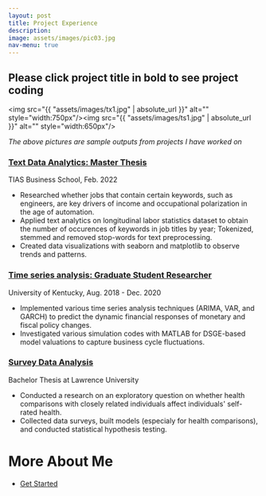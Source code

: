 ```yaml
---
layout: post
title: Project Experience
description: 
image: assets/images/pic03.jpg
nav-menu: true
---
```

## Please click project title in bold to see project coding
 
<img src="{{ "assets/images/tx1.jpg" | absolute_url }}" alt="" style="width:750px"/><img src="{{ "assets/images/ts1.jpg" | absolute_url }}" alt="" style="width:650px"/>

*The above pictures are sample outputs from projects I have worked on*

### [Text Data Analytics: Master Thesis](https://github.com/zyeecon/Text-Mining-TIAS-Thesis)
TIAS Business School, Feb. 2022 <br/>
- Researched whether jobs that contain certain keywords, such as engineers, are key drivers of income and occupational polarization in the age of automation.
- Applied text analytics on longitudinal labor statistics dataset to obtain the number of occurences of keywords in job titles by year; Tokenized, stemmed and removed stop-words for text preprocessing.
- Created data visualizations with seaborn and matplotlib to observe trends and patterns.

### [Time series analysis: Graduate Student Researcher](https://github.com/zyeecon/MATLAB-Dynare)
University of Kentucky, Aug. 2018 - Dec. 2020 <br/>
-	Implemented various time series analysis techniques (ARIMA, VAR, and GARCH) to predict the dynamic financial responses of monetary and fiscal policy changes.
-	Investigated various simulation codes with MATLAB for DSGE-based model valuations to capture business cycle fluctuations.


### [Survey Data Analysis](https://github.com/zyeecon/Survey-Data-Analysis/blob/main/Undergrad%20thesis.%20do)
Bachelor Thesis at Lawrence University  <br/>
-	Conducted a research on an exploratory question on whether health comparisons with closely related individuals affect individuals' self-rated health.
-	Collected data surveys, built models (especialy for health comparisons), and conducted statistical hypothesis testing.

# More About Me
<ul class="actions">
			<li><a href="Extracurricular.html" class="button next">Get Started</a></li>
		</ul>
